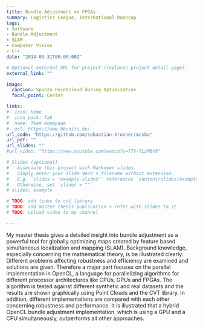 ```yaml
---
title: Bundle Adjustment on FPGAs
summary: Logistics League, International Robocup
tags:
- Software
- Bundle Adjustment
- SLAM
- Computer Vision
- C++
date: "2014-03-31T00:00:00Z"

# Optional external URL for project (replaces project detail page).
external_link: ""

image:
  caption: Sponza Pointcloud during Optimization
  focal_point: Center

links:
#- icon: home
#  icon_pack: fab
#  name: Team Homepage
#  url: https://www.bbunits.de/
url_code: "https://github.com/sebastian-brunner/mcsba"
url_pdf: ""
url_slides: ""
#url_video: "https://www.youtube.com/watch?v=77V-7LzMBY8"

# Slides (optional).
#   Associate this project with Markdown slides.
#   Simply enter your slide deck's filename without extension.
#   E.g. `slides = "example-slides"` references `content/slides/example-slides.md`.
#   Otherwise, set `slides = ""`.
# slides: example

# TODO: add links to cvt library
# TODO: add master thesis publication + refer with slides to it
# TODO: upload video to my channel

---
```


My master thesis gives a detailed insight into bundle adjustment as a powerful tool for globally optimizing maps created by feature based simultaneous localization and mapping (SLAM). Background knowledge, especially concerning the mathematical theory, is be illustrated clearly. Different problems affecting robustness and efficiency are examined and solutions are given. Therefore a major part focuses on the parallel implementation in OpenCL, a language for parallelizing algorithms for different processor architectures like CPUs, GPUs and FPGAs. The algorithm is tested against different synthetic and real datasets and the results are shown graphically using Point Clouds and the CVT library. In addition, different implementations are compared with each other concerning robustness and performance. It is illustrated that a hybrid OpenCL bundle adjustment implementation, which is using a GPU and a CPU simultaneously, outperforms all other approaches.
